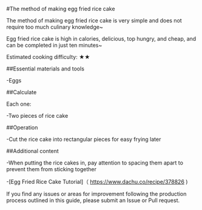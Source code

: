#The method of making egg fried rice cake

The method of making egg fried rice cake is very simple and does not require too much culinary knowledge~

Egg fried rice cake is high in calories, delicious, top hungry, and cheap, and can be completed in just ten minutes~

Estimated cooking difficulty: ★★

##Essential materials and tools

-Eggs

##Calculate

Each one:

-Two pieces of rice cake

##Operation

-Cut the rice cake into rectangular pieces for easy frying later

##Additional content

-When putting the rice cakes in, pay attention to spacing them apart to prevent them from sticking together

-[Egg Fried Rice Cake Tutorial]（ https://www.dachu.co/recipe/378826 )

If you find any issues or areas for improvement following the production process outlined in this guide, please submit an Issue or Pull request.
